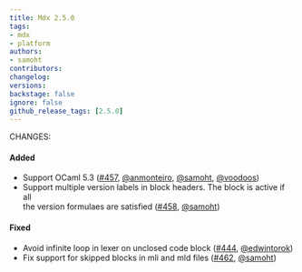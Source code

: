 ```yaml
---
title: Mdx 2.5.0
tags:
- mdx
- platform
authors:
- samoht
contributors:
changelog:
versions:
backstage: false
ignore: false
github_release_tags: [2.5.0]
---
```


CHANGES:

#### Added

*   Support OCaml 5.3 ([#457](https://github.com/realworldocaml/mdx/pull/457), [@anmonteiro](https://github.com/anmonteiro), [@samoht](https://github.com/samoht), [@voodoos](https://github.com/voodoos))
*   Support multiple version labels in block headers. The block is active if all  
    the version formulaes are satisfied ([#458](https://github.com/realworldocaml/mdx/pull/458), [@samoht](https://github.com/samoht))

#### Fixed

*   Avoid infinite loop in lexer on unclosed code block ([#444](https://github.com/realworldocaml/mdx/pull/444), [@edwintorok](https://github.com/edwintorok))
*   Fix support for skipped blocks in mli and mld files ([#462](https://github.com/realworldocaml/mdx/pull/462), [@samoht](https://github.com/samoht))